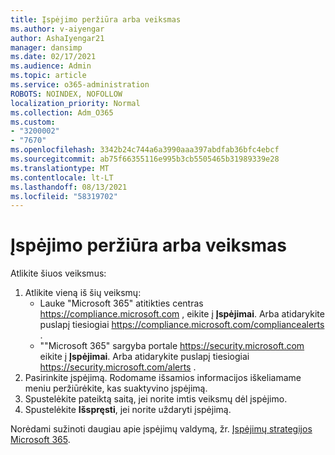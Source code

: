 ```yaml
---
title: Įspėjimo peržiūra arba veiksmas
ms.author: v-aiyengar
author: AshaIyengar21
manager: dansimp
ms.date: 02/17/2021
ms.audience: Admin
ms.topic: article
ms.service: o365-administration
ROBOTS: NOINDEX, NOFOLLOW
localization_priority: Normal
ms.collection: Adm_O365
ms.custom:
- "3200002"
- "7670"
ms.openlocfilehash: 3342b24c744a6a3990aaa397abdfab36bfc4ebcf
ms.sourcegitcommit: ab75f66355116e995b3cb5505465b31989339e28
ms.translationtype: MT
ms.contentlocale: lt-LT
ms.lasthandoff: 08/13/2021
ms.locfileid: "58319702"
---
```

# <a name="review-or-act-on-an-alert"></a>Įspėjimo peržiūra arba veiksmas

Atlikite šiuos veiksmus:

1. Atlikite vieną iš šių veiksmų:
   - Lauke "Microsoft 365" atitikties centras <https://compliance.microsoft.com> , eikite į **Įspėjimai**. Arba atidarykite puslapį tiesiogiai <https://compliance.microsoft.com/compliancealerts> .
   - ""Microsoft 365" sargyba portale <https://security.microsoft.com> eikite į **Įspėjimai**. Arba atidarykite puslapį tiesiogiai <https://security.microsoft.com/alerts> .
2. Pasirinkite įspėjimą. Rodomame išsamios informacijos iškeliamame meniu peržiūrėkite, kas suaktyvino įspėjimą.
3. Spustelėkite pateiktą saitą, jei norite imtis veiksmų dėl įspėjimo.
4. Spustelėkite **Išspręsti**, jei norite uždaryti įspėjimą.

Norėdami sužinoti daugiau apie įspėjimų valdymą, žr. [Įspėjimų strategijos Microsoft 365](https://docs.microsoft.com/microsoft-365/compliance/alert-policies).
